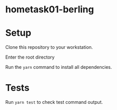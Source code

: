 # hometask01-berling

# Setup  


Clone this repository to your workstation.  

Enter the root directory

Run the `yarn` command to install all dependencies.  


# Tests
Run `yarn test` to check test command output.  
  